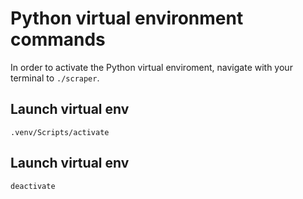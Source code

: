 # Python virtual environment commands

In order to activate the Python virtual enviroment, navigate with your terminal to `./scraper`.

## Launch virtual env

`.venv/Scripts/activate`

## Launch virtual env

`deactivate`
